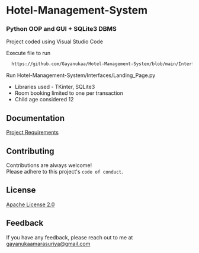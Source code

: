 # Hotel-Management-System

### Python OOP and GUI + SQLite3 DBMS

Project coded using Visual Studio Code

Execute file to run

```bash
  https://github.com/Gayanukaa/Hotel-Management-System/blob/main/Interfaces/Landing_Page.py
```

Run Hotel-Management-System/Interfaces/Landing_Page.py

- Libraries used - TKinter, SQLite3
- Room booking limited to one per transaction
- Child age considered 12

## Documentation

[Project Requirements](https://github.com/Gayanukaa/Pizza-Shop/blob/main/Project%20Recquirements.txt)

## Contributing

Contributions are always welcome!\
Please adhere to this project's `code of conduct`.

## License

[Apache License 2.0](https://choosealicense.com/licenses/apache-2.0/)

## Feedback

If you have any feedback, please reach out to me at gayanukaamarasuriya@gmail.com
